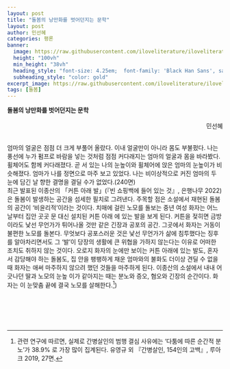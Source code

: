 ```yaml
---
layout: post
title: "돌봄의 낭만화를 벗어던지는 문학"
layout: post
author: 민선혜
categories: 평론
banner:
  image: https://raw.githubusercontent.com/iloveliterature/iloveliterature.github.io/refs/heads/master/assets/images/banners/home.jpeg
  height: "100vh"
  min_height: "38vh"
  heading_style: "font-size: 4.25em;  font-family: 'Black Han Sans', sans-serif;"
  subheading_style: "color: gold"
excerpt_image: https://raw.githubusercontent.com/iloveliterature/iloveliterature.github.io/refs/heads/master/assets/images/%EC%96%B4%EB%8A%90_%EB%B0%A4.jpeg
tags: [돌봄]
---
```


<div style="display: flex; ">
  <span style="text-align: left;"><strong>돌봄의 낭만화를 벗어던지는 문학</strong></span> </div> <br>
<div style="display: flex; justify-content: flex-end;"> <span>민선혜</span></div> <br>


엄마의 얼굴은 점점 더 크게 부풀어 올랐다. 이내 얼굴만이 아니라 몸도 부불펐다. 나는 풍선에 누가 펌프로 바람을 넣는 것처럼 점점 커다래지는 엄마의 얼굴과 몸을 바라봤다. 휠체어도 함께 커다래졌다. 곧 서 있는 나의 눈높이와 휠체어에 앉은 엄마의 눈높이가 비슷해졌다. 엄마가 나를 정면으로 마주 보고 있었다. 나는 비이상적으로 커진 엄마의 두 눈에 담긴 날 향한 결명을 결딜 수가 없었다.(240면)
<br>
최근 발표된 이종산의 「커튼 아래 발」(『빈 쇼핑백에 들어 있는 것』, 은행나무 2022)은 돌봄이 발생하는 공간을 섬세한 필치로 그려낸다. 주목할 점은 소설에서 재현된 돌봄의 공간이 ‘비윤리적’이라는 것이다. 치매에 걸린 노모를 돌보는 중년 여성 화자는 어느날부터 집안 곳곳 문 대신 설치된 커튼 아래 에 있는 발을 보게 된다. 커튼을 젖히면 금방이라도 낯선 무언가가 튀어나올 것만 같은 긴장과 공포의 공간. 그곳에서 화자는 거동이 불편한 노모를 돌본다. 무엇보다 공포스러운 것은 낯선 무언가가 삶에 침투했다는 징후를 알아차리면서도 그 ‘발’이 당장의 생활에 큰 위협을 가하지 않는다는 이유로 어떠한 조치도 취하지 않는 것이다. 오로지 화자의 눈에만 보이는 커튼 아래에 있는 발도, 혼자서 감당해야 하는 돌봄도, 집 안을 팽팽하게 채운 엄마와의 불화도 더이상 견딜 수 없을 때 화자는 애써 마주하지 않으려 했던 것들을 마주하게 된다. 이종산의 소설에서 내내 어긋나던 딸과 노모의 눈높 이가 같아지는 때는 분노와 증오, 혐오와 긴장의 순간이다. 화자는 이 눈맞춤 끝에 결국 노모를 살해한다.[^1])

<br><br><br><br>


[^1]: 관련 연구에 따르면, 실제로 간병살인의 범행 결심 사유에는 ‘다툼에 따른 순간적 분노’가 38.9% 로 가장 많이 집계된다. 유영규 외 『간병살인, 154인의 고백』, 루아크 2019, 27면.
